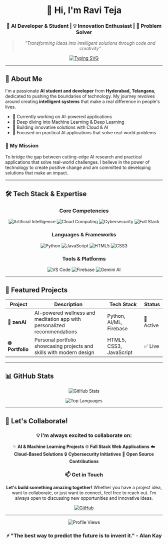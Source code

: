<div align="center">

<!-- Professional Profile Photo -->

# 👋 Hi, I'm **Ravi Teja**

### 🤖 AI Developer & Student | 💡 Innovation Enthusiast | 🚀 Problem Solver

> *"Transforming ideas into intelligent solutions through code and creativity"*

[![Typing SVG](https://readme-typing-svg.herokuapp.com?font=Fira+Code&size=22&duration=3000&pause=1000&color=00D4FF&center=true&vCenter=true&width=600&lines=AI+in+Action+%F0%9F%A7%A0;Building+Intelligent+Systems+%F0%9F%A4%96;Cloud+%2B+AI+%2B+Cybersecurity+%F0%9F%94%90;Full+Stack+Developer+%F0%9F%92%BB)](https://git.io/typing-svg)

</div>

---

## 🌟 About Me

I'm a passionate **AI student and developer** from **Hyderabad, Telangana**, dedicated to pushing the boundaries of technology. My journey revolves around creating **intelligent systems** that make a real difference in people's lives.

- 🔭 Currently working on AI-powered applications
- 🌱 Deep diving into Machine Learning & Deep Learning
- 💼 Building innovative solutions with Cloud & AI
- 🎯 Focused on practical AI applications that solve real-world problems

### 🎯 My Mission

To bridge the gap between cutting-edge AI research and practical applications that solve real-world challenges. I believe in the power of technology to create positive change and am committed to developing solutions that make an impact.

---

## 🛠️ Tech Stack & Expertise

<div align="center">

### Core Competencies

![Artificial Intelligence](https://img.shields.io/badge/Artificial%20Intelligence-FF6B6B?style=for-the-badge&logo=brain&logoColor=white)
![Cloud Computing](https://img.shields.io/badge/Cloud%20Computing-4ECDC4?style=for-the-badge&logo=icloud&logoColor=white)
![Cybersecurity](https://img.shields.io/badge/Cybersecurity-45B7D1?style=for-the-badge&logo=shield&logoColor=white)
![Full Stack](https://img.shields.io/badge/Full%20Stack-96CEB4?style=for-the-badge&logo=stackshare&logoColor=white)

### Languages & Frameworks

![Python](https://img.shields.io/badge/Python-3776AB?style=for-the-badge&logo=python&logoColor=white)
![JavaScript](https://img.shields.io/badge/JavaScript-F7DF1E?style=for-the-badge&logo=javascript&logoColor=black)
![HTML5](https://img.shields.io/badge/HTML5-E34F26?style=for-the-badge&logo=html5&logoColor=white)
![CSS3](https://img.shields.io/badge/CSS3-1572B6?style=for-the-badge&logo=css3&logoColor=white)

### Tools & Platforms

![VS Code](https://img.shields.io/badge/VS%20Code-007ACC?style=for-the-badge&logo=visual-studio-code&logoColor=white)
![Firebase](https://img.shields.io/badge/Firebase-FFCA28?style=for-the-badge&logo=firebase&logoColor=black)
![Gemini AI](https://img.shields.io/badge/Gemini%20AI-8E75B2?style=for-the-badge&logo=google&logoColor=white)

</div>

---

## 💼 Featured Projects

<div align="center">

| Project | Description | Tech Stack | Status |
|---------|-------------|------------|--------|
| **🧘 zenAI** | AI-powered wellness and meditation app with personalized recommendations | Python, AI/ML, Firebase | 🚀 Active |
| **🌐 Portfolio** | Personal portfolio showcasing projects and skills with modern design | HTML5, CSS3, JavaScript | ✅ Live |

</div>

---

## 📊 GitHub Stats

<div align="center">

![GitHub Stats](https://github-readme-stats.vercel.app/api?username=hotelraviteja&show_icons=true&theme=tokyonight&hide_border=true&bg_color=0D1117&title_color=00D4FF&icon_color=00D4FF)

![Top Languages](https://github-readme-stats.vercel.app/api/top-langs/?username=hotelraviteja&layout=compact&theme=tokyonight&hide_border=true&bg_color=0D1117&title_color=00D4FF)

</div>

---

## 🤝 Let's Collaborate!

<div align="center">

### 💡 I'm always excited to collaborate on:

✨ **AI & Machine Learning Projects**
🌐 **Full Stack Web Applications**
☁️ **Cloud-Based Solutions**
🔒 **Cybersecurity Initiatives**
🚀 **Open Source Contributions**

### 📫 Get in Touch

**Let's build something amazing together!** Whether you have a project idea, want to collaborate, or just want to connect, feel free to reach out. I'm always open to discussing new opportunities and innovative ideas.

<p>
  <a href="https://github.com/hotelraviteja">
    <img src="https://img.shields.io/badge/GitHub-100000?style=for-the-badge&logo=github&logoColor=white" alt="GitHub" />
  </a>
</p>

---

<p>
  <img src="https://komarev.com/ghpvc/?username=hotelraviteja&color=00d4ff&style=flat-square&label=Profile+Views" alt="Profile Views" />
</p>

### ⚡ "The best way to predict the future is to invent it." - Alan Kay

</div>
